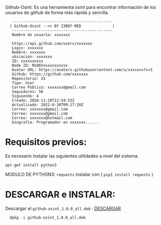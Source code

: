 Github-Osint: Es una herramienta osint para encontrar información de los usuarios de github de forma más rápida y sencilla.

```
   ---------------------------------------------
  | Github-Osint -->> BY Z3R07-RED              |
   ---------------------------------------------
   Nombre de usuario: xxxxxxx

   https://api.github.com/users/xxxxxxx
   Login: xxxxxxx
   Nombre: xxxxxxx
   ubicación: xxxxxxx
   ID: xxxxxxxxxx
   Node ID: MxQ6Vxxxxxxxxxxx
   Avatar URL: https://avatars.githubusercontent.com/u/xxxxxxx?v=3
   Github: https://github.com/xxxxxxx
   Repositorio: 25
   Tipo: User
   Correo Público: xxxxxxx@gmail.com
   Seguidores: 50
   Siguiendo: 4
   Creado: 2010-11-28T12:54:53Z
   Actualizado: 2022-8-30T09:17:20Z
   Correo: xxxxxxx@gmail.com
   Correo: xxxxxxx@gmail.com
   Correo: xxxxxxx@hotmail.com
   biografía: Programador en xxxxxxx......
```

Requisitos previos:
======

Es necesario instalar las siguientes utilidades a nivel del sistema:

```
apt-get install python3

```

MODULO DE PYTHON3: `requests` instalar con ( `pip3 install requests` )

DESCARGAR e INSTALAR:
======

Descargar el `github-osint_1.0.0_all.deb` : <a href="https://github.com/Z3R07-RED/github-osint/releases/tag/v1.0.0">DESCARGAR</a>

```
  dpkg -i github-osint_1.0.0_all.deb
```


